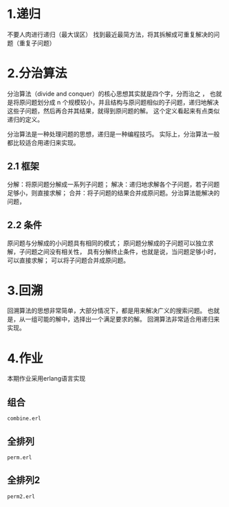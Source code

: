 

# 1.递归
不要人肉进行递归（最大误区）
找到最近最简方法，将其拆解成可重复解决的问题（重复子问题）


# 2.分治算法
分治算法（divide and conquer）的核心思想其实就是四个字，分而治之 ，
也就是将原问题划分成 n 个规模较小，并且结构与原问题相似的子问题，递归地解决这些子问题，然后再合并其结果，就得到原问题的解。
这个定义看起来有点类似递归的定义。

分治算法是一种处理问题的思想，递归是一种编程技巧。
实际上，分治算法一般都比较适合用递归来实现。

## 2.1 框架

分解：将原问题分解成一系列子问题；
解决：递归地求解各个子问题，若子问题足够小，则直接求解；
合并：将子问题的结果合并成原问题。分治算法能解决的问题，

## 2.2 条件

原问题与分解成的小问题具有相同的模式；
原问题分解成的子问题可以独立求解，子问题之间没有相关性，
具有分解终止条件，也就是说，当问题足够小时，可以直接求解；
可以将子问题合并成原问题。

# 3.回溯
回溯算法的思想非常简单，大部分情况下，都是用来解决广义的搜索问题。
也就是，从一组可能的解中，选择出一个满足要求的解。
回溯算法非常适合用递归来实现。


# 4.作业

本期作业采用erlang语言实现

## 组合
    combine.erl
    
## 全排列
    perm.erl
    
## 全排列2
    perm2.erl